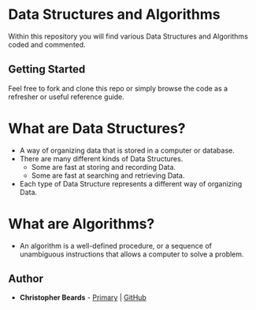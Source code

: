 # Data Structures and Algorithms

Within this repository you will find various Data Structures and Algorithms coded and commented.

## Getting Started

Feel free to fork and clone this repo or simply browse the code as a refresher or useful reference guide.

# What are Data Structures?

* A way of organizing data that is stored in a computer or database.
* There are many different kinds of Data Structures.
  - Some are fast at storing and recording Data.
  - Some are fast at searching and retrieving Data.
* Each type of Data Structure represents a different way of organizing Data.

# What are Algorithms?

* An algorithm is a well-defined procedure, or a sequence of unambiguous instructions that allows a computer to solve a problem.

## Author

* **Christopher Beards** - [Primary](https://christopherbeards.com) | [GitHub](https://github.com/christopherbeards)

